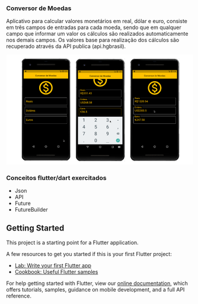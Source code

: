 ### Conversor de Moedas

Aplicativo para calcular valores monetários em real, dólar e euro, consiste em três campos de entradas para cada moeda, sendo que em qualquer campo que informar um valor os cálculos são realizados automaticamente nos demais campos. Os valores base para realização dos cálculos são recuperado através da API publica (api.hgbrasil).

![Conversor de Moedas](../images/currency_img.png)

### Conceitos flutter/dart exercitados
- Json
- API
- Future
- FutureBuilder

## Getting Started

This project is a starting point for a Flutter application.

A few resources to get you started if this is your first Flutter project:

- [Lab: Write your first Flutter app](https://flutter.dev/docs/get-started/codelab)
- [Cookbook: Useful Flutter samples](https://flutter.dev/docs/cookbook)

For help getting started with Flutter, view our
[online documentation](https://flutter.dev/docs), which offers tutorials,
samples, guidance on mobile development, and a full API reference.
